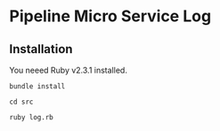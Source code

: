 # Pipeline Micro Service Log

## Installation

You neeed Ruby v2.3.1 installed.

```
bundle install

cd src

ruby log.rb
```
